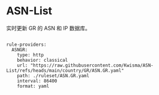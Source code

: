 
# ASN-List

实时更新 GR 的 ASN 和 IP 数据库。

<pre><code class="language-javascript">
rule-providers:
  ASNGR:
    type: http
    behavior: classical
    url: "https://raw.githubusercontent.com/Kwisma/ASN-List/refs/heads/main/country/GR/ASN.GR.yaml"
    path: ./ruleset/ASN.GR.yaml
    interval: 86400
    format: yaml
</code></pre>